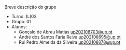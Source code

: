 
Breve descrição do grupo

* Turno: [L]02
* Grupo: 01
* Alunos:
    - Gonçalo de Abreu Matias up202108703@up.pt 
    - André dos Santos Faria Relva up202108695@up.pt
    - Rui Pedro Almeida da Silveira up202108878@up.pt
